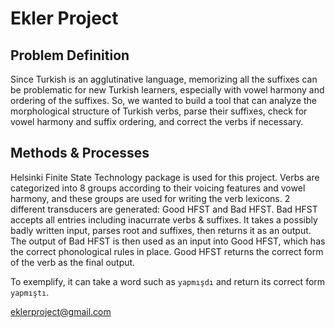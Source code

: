 # Ekler Project 

## Problem Definition

Since Turkish is an agglutinative language, memorizing all the suffixes can be problematic for new Turkish learners, especially with vowel harmony and ordering of the suffixes. So, we wanted to build a tool that can analyze the morphological structure of Turkish verbs, parse their suffixes, check for vowel harmony and suffix ordering, and correct the verbs if necessary.

## Methods & Processes

Helsinki Finite State Technology package is used for this project. Verbs are categorized into 8 groups according to their voicing features and vowel harmony, and these groups are used for writing the verb lexicons. 2 different transducers are generated: Good HFST and Bad HFST. Bad HFST accepts all entries including inacurrate verbs & suffixes. It takes a possibly badly written input, parses root and suffixes, then returns it as an output. The output of Bad HFST is then used as an input into Good HFST, which has the correct phonological rules in place. Good HFST returns the correct form of the verb as the final output.

To exemplify, it can take a word such as `yapmışdı` and return its correct form `yapmıştı`.



<eklerproject@gmail.com>
